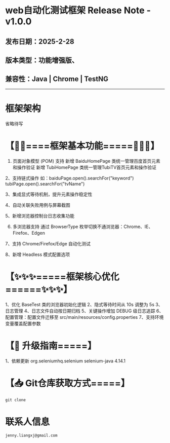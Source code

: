 
# web自动化测试框架 Release Note - v1.0.0
## 发布日期：2025-2-28
## 版本类型：功能增强版、
## 兼容性：Java | Chrome | TestNG
----------------------------------------------

# 框架架构

省略待写


# 【🚀🚀====框架基本功能=====🚀🚀🚀】
1. 页面对象模型 (POM) 支持
   新增 BaiduHomePage 类统一管理百度首页元素和操作验证
   新增 TubiHomePage 类统一管理TubiTV首页元素和操作验证

2、支持链式操作
如：baiduPage.open().searchFor("keyword")
tubiPage.open().searchFor("tvName")

3、集成显式等待机制，提升元素操作稳定性

4、自动关联失败用例与屏幕截图

5、新增浏览器控制台日志收集功能

6. 多浏览器支持
   通过 BrowserType 枚举切换不通浏览器：Chrome、IE、Firefox、Edgen

7、支持 Chrome/Firefox/Edge 自动化测试

8、新增 Headless 模式配置选项

# 【✨✨✨=====框架核心优化======✨✨✨】
1、优化 BaseTest 类的浏览器初始化逻辑
2、隐式等待时间从 10s 调整为 5s
3、日志管理
4、日志文件自动按日期归档
5、关键操作增加 DEBUG 级日志追踪
6、配置管理：配置文件迁移至 src/main/resources/config.properties
7、支持环境变量覆盖配置参数



# 【🔄  升级指南=====】
1、依赖更新
<dependency>
<groupId>org.seleniumhq.selenium</groupId>
<artifactId>selenium-java</artifactId>
<version>4.14.1</version>
</dependency>


# 【📥  Git仓库获取方式=====】

`git clone `

# 联系人信息
`jenny.liangxj@gmail.com`

